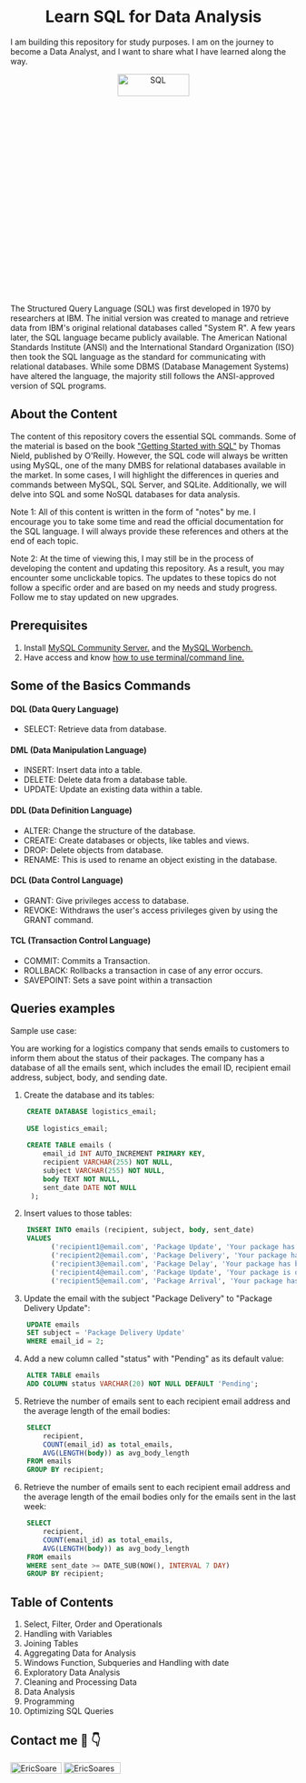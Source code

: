 <h1 align="center"> Learn SQL for Data Analysis </h1>

I am building this repository for study purposes. I am on the journey to become a Data Analyst, and I want to share what I have learned along the way.

<p align="center"> <img src="https://www.dataquest.io/wp-content/uploads/2021/11/why-sql-consumes-so-much-memory-header.webp" alt="SQL" width="50%" height="10%"/> </a> </p>

The Structured Query Language (SQL) was first developed in 1970 by researchers at IBM. The initial version was created to manage and retrieve data from IBM's original relational databases called "System R". A few years later, the SQL language became publicly available. The American National Standards Institute (ANSI) and the International Standard Organization (ISO) then took the SQL language as the standard for communicating with relational databases. While some DBMS (Database Management Systems) have altered the language, the majority still follows the ANSI-approved version of SQL programs.

## About the Content

The content of this repository covers the essential SQL commands. Some of the material is based on the book ["Getting Started with SQL"](https://www.amazon.com/Getting-Started-SQL-Hands-Beginners/dp/1491938617/ref=sr_1_1?crid=RVXQWN6KCAGY&keywords=getting+started+with+sql&qid=1675856434&sprefix=getting+started+with+sql%2Caps%2C261&sr=8-1) by Thomas Nield, published by O'Reilly. However, the SQL code will always be written using MySQL, one of the many DMBS for relational databases available in the market. In some cases, I will highlight the differences in queries and commands between MySQL, SQL Server, and SQLite. Additionally, we will delve into SQL and some NoSQL databases for data analysis.

Note 1: All of this content is written in the form of "notes" by me. I encourage you to take some time and read the official documentation for the SQL language. I will always provide these references and others at the end of each topic.

Note 2: At the time of viewing this, I may still be in the process of developing the content and updating this repository. As a result, you may encounter some unclickable topics. The updates to these topics do not follow a specific order and are based on my needs and study progress. Follow me to stay updated on new upgrades.

## Prerequisites
1. Install [MySQL Community Server.](https://dev.mysql.com/downloads/) and the [MySQL Worbench.](https://dev.mysql.com/downloads/workbench/)
2. Have access and know [how to use terminal/command line.](https://learn.microsoft.com/en-us/windows-server/administration/windows-commands/windows-commands)

## Some of the Basics Commands

#### DQL (Data Query Language)

- SELECT: Retrieve data from database.

#### DML (Data Manipulation Language)

- INSERT: Insert data into a table.
- DELETE: Delete data from a database table.
- UPDATE: Update an existing data within a table.

#### DDL (Data Definition Language)

- ALTER: Change the structure of the database.
- CREATE: Create databases or objects, like tables and views.
- DROP: Delete objects from database.
- RENAME: This is used to rename an object existing in the database.

#### DCL (Data Control Language)

- GRANT: Give privileges access to database. 
- REVOKE: Withdraws the user's access privileges given by using the GRANT command.

#### TCL (Transaction Control Language) 

- COMMIT: Commits a Transaction. 
- ROLLBACK: Rollbacks a transaction in case of any error occurs.
- SAVEPOINT: Sets a save point within a transaction    

## Queries examples

Sample use case: 

You are working for a logistics company that sends emails to customers to inform them about the status of their packages. The company has a database of all the emails sent, which includes the email ID, recipient email address, subject, body, and sending date.

1. Create the database and its tables:

```sql
    CREATE DATABASE logistics_email;
    
    USE logistics_email;
    
    CREATE TABLE emails (
        email_id INT AUTO_INCREMENT PRIMARY KEY,
        recipient VARCHAR(255) NOT NULL,
        subject VARCHAR(255) NOT NULL,
        body TEXT NOT NULL,
        sent_date DATE NOT NULL
     ); 
```

2. Insert values to those tables:

```sql
    INSERT INTO emails (recipient, subject, body, sent_date)
    VALUES
          ('recipient1@email.com', 'Package Update', 'Your package has been shipped', '2022-01-01'),
          ('recipient2@email.com', 'Package Delivery', 'Your package has been delivered', '2022-01-02'),
          ('recipient3@email.com', 'Package Delay', 'Your package has been delayed', '2022-01-03'),
          ('recipient4@email.com', 'Package Update', 'Your package is on its way', '2022-01-04'),
          ('recipient5@email.com', 'Package Arrival', 'Your package has arrived', '2022-01-05');
```

3. Update the email with the subject "Package Delivery" to "Package Delivery Update":

```sql
    UPDATE emails
    SET subject = 'Package Delivery Update'
    WHERE email_id = 2;
```

4. Add a new column called "status" with "Pending" as its default value:

```sql
    ALTER TABLE emails
    ADD COLUMN status VARCHAR(20) NOT NULL DEFAULT 'Pending';
```

5. Retrieve the number of emails sent to each recipient email address and the average length of the email bodies:

```sql
    SELECT 
        recipient,
        COUNT(email_id) as total_emails,
        AVG(LENGTH(body)) as avg_body_length
    FROM emails
    GROUP BY recipient;
```

6. Retrieve the number of emails sent to each recipient email address and the average length of the email bodies only for the emails sent in the last week:

```sql
    SELECT 
        recipient,
        COUNT(email_id) as total_emails,
        AVG(LENGTH(body)) as avg_body_length
    FROM emails
    WHERE sent_date >= DATE_SUB(NOW(), INTERVAL 7 DAY)
    GROUP BY recipient;
```

## Table of Contents

1. Select, Filter, Order and Operationals
2. Handling with Variables
3. Joining Tables
4. Aggregating Data for Analysis
5. Windows Function, Subqueries and Handling with date
6. Exploratory Data Analysis
7. Cleaning and Processing Data
8. Data Analysis
9. Programming
10. Optimizing SQL Queries

## Contact me 🔗 👇 

<a href="https://github.com/soareseric/" target="blank"><img align="center" src="https://img.shields.io/github/followers/soareseric?label=Follow&style=social&link=https://github.com/soareseric/" alt="EricSoares" height="20" width="90" /></a>
<a href="https://www.linkedin.com/in/eric-soares-maciel" target="blank"><img align="center" src="https://img.shields.io/badge/-EricSoares-blue?style=flat-square&logo=Linkedin&logoColor=white&link=https://www.linkedin.com/in/eric-soares-maciel/" alt="EricSoares" height="20" width="100" /></a>
